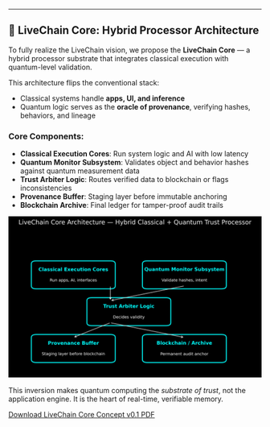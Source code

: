 
---

## 🧠 LiveChain Core: Hybrid Processor Architecture

To fully realize the LiveChain vision, we propose the **LiveChain Core** — a hybrid processor substrate that integrates classical execution with quantum-level validation.

This architecture flips the conventional stack:
- Classical systems handle **apps, UI, and inference**
- Quantum logic serves as the **oracle of provenance**, verifying hashes, behaviors, and lineage

### Core Components:
- **Classical Execution Cores**: Run system logic and AI with low latency
- **Quantum Monitor Subsystem**: Validates object and behavior hashes against quantum measurement data
- **Trust Arbiter Logic**: Routes verified data to blockchain or flags inconsistencies
- **Provenance Buffer**: Staging layer before immutable anchoring
- **Blockchain Archive**: Final ledger for tamper-proof audit trails

![LiveChain Core Architecture](LiveChain_Core_Architecture_Diagram.png)

This inversion makes quantum computing the *substrate of trust*, not the application engine. It is the heart of real-time, verifiable memory.

[Download LiveChain Core Concept v0.1 PDF](LiveChain_Core_Concept_v0.1.pdf)
